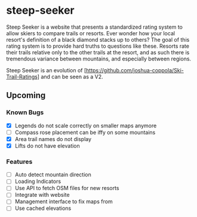 # steep-seeker

Steep Seeker is a website that presents a standardized rating system to allow skiers to compare trails or resorts. Ever wonder how your local resort's definition of a black diamond stacks up to others? The goal of this rating system is to provide hard truths to questions like these. Resorts rate their trails relative only to the other trails at the resort, and as such there is tremendous variance between mountains, and especially between regions.

Steep Seeker is an evolution of [https://github.com/joshua-coppola/Ski-Trail-Ratings] and can be seen as a V2.

## Upcoming

### Known Bugs

- [x] Legends do not scale correctly on smaller maps anymore
- [ ] Compass rose placement can be iffy on some mountains
- [x] Area trail names do not display
- [x] Lifts do not have elevation

### Features
- [ ] Auto detect mountain direction
- [ ] Loading Indicators
- [ ] Use API to fetch OSM files for new resorts
- [ ] Integrate with website
- [ ] Management interface to fix maps from
- [ ] Use cached elevations